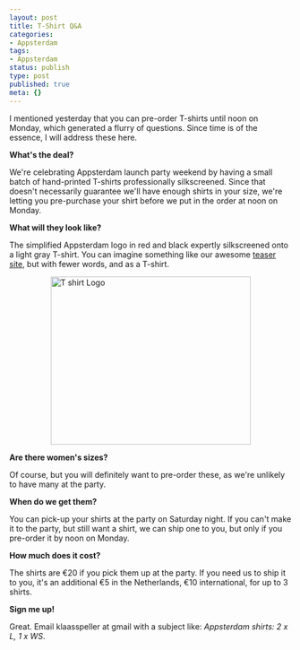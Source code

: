 ```yaml
---
layout: post
title: T-Shirt Q&A
categories:
- Appsterdam
tags:
- Appsterdam
status: publish
type: post
published: true
meta: {}
---
```

I mentioned yesterday that you can pre-order T-shirts until noon on Monday, which generated a flurry of questions. Since time is of the essence, I will address these here.

<strong>What's the deal?</strong>

We're celebrating Appsterdam launch party weekend by having a small batch of hand-printed T-shirts professionally silkscreened. Since that doesn't necessarily guarantee we'll have enough shirts in your size, we're letting you pre-purchase your shirt before we put in the order at noon on Monday.

<strong>What will they look like?</strong>

The simplified Appsterdam logo in red and black expertly silkscreened onto a light gray T-shirt. You can imagine something like our awesome <a href="http://appsterdam.rs">teaser site</a>, but with fewer words, and as a T-shirt.

<img style="display:block; margin-left:auto; margin-right:auto;" src="/images/assets/T-shirt-Logo.png" alt="T shirt Logo" title="T-shirt Logo.png" border="0" width="357" height="300" />

<strong>Are there women's sizes?</strong>

Of course, but you will definitely want to pre-order these, as we're unlikely to have many at the party.

<strong>When do we get them?</strong>

You can pick-up your shirts at the party on Saturday night. If you can't make it to the party, but still want a shirt, we can ship one to you, but only if you pre-order it by noon on Monday.

<strong>How much does it cost?</strong>

The shirts are €20 if you pick them up at the party. If you need us to ship it to you, it's an additional €5 in the Netherlands, €10 international, for up to 3 shirts.

<strong>Sign me up!</strong>

Great. Email klaasspeller at gmail with a subject like: <em>Appsterdam shirts: 2 x L, 1 x WS</em>.
